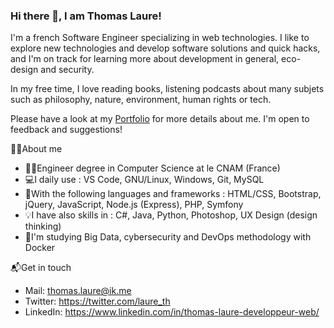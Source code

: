### Hi there 👋, I am Thomas Laure!

I'm a french Software Engineer specializing in web technologies. I like to explore new technologies and develop software solutions and quick hacks, and I'm on track for learning more about development in general, eco-design and security.

In my free time, I love reading books, listening podcasts about many subjets such as philosophy, nature, environment, human rights or tech.

Please have a look at my [Portfolio](https://thomaslaure.fr/) for more details about me. I'm open to feedback and suggestions!

🐱‍💻About me

- 👨‍🎓Engineer degree in Computer Science at le CNAM (France)
- 💻I daily use : VS Code, GNU/Linux, Windows, Git, MySQL
- 🧰With the following languages and frameworks : HTML/CSS, Bootstrap, jQuery, JavaScript, Node.js (Express), PHP, Symfony
- 💡I have also skills in : C#, Java, Python, Photoshop, UX Design (design thinking)
- 🌱I'm studying Big Data, cybersecurity and DevOps methodology with Docker

📬Get in touch
- Mail: thomas.laure@ik.me
- Twitter: https://twitter.com/laure_th
- LinkedIn: https://www.linkedin.com/in/thomas-laure-developpeur-web/
